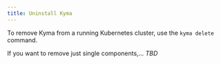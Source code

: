 ```yaml
---
title: Uninstall Kyma 
---
```


To remove Kyma from a running Kubernetes cluster, use the `kyma delete` command. 

If you want to remove just single components,... _TBD_